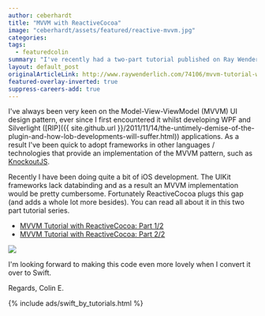 ```yaml
---
author: ceberhardt
title: "MVVM with ReactiveCocoa"
image: "ceberhardt/assets/featured/reactive-mvvm.jpg"
categories: 
tags:
  - featuredcolin
summary: "I've recently had a two-part tutorial published on Ray Wenderlich's website that details how ReactiveCocoa can be used to implement the MVVM pattern within iOS applications. "
layout: default_post
originalArticleLink: http://www.raywenderlich.com/74106/mvvm-tutorial-with-reactivecocoa-part-1
featured-overlay-inverted: true
suppress-careers-add: true
---
```


I've always been very keen on the Model-View-ViewModel (MVVM) UI design pattern, ever since I first encountered it whilst developing WPF and Silverlight ([RIP]({{ site.github.url }}/2011/11/14/the-untimely-demise-of-the-plugin-and-how-lob-developments-will-suffer.html)) applications. As a result I've been quick to adopt frameworks in other languages / technologies that provide an implementation of the MVVM pattern, such as [KnockoutJS](http://www.codeproject.com/Articles/365120/KnockoutJS-vs-Silverlight).

Recently I have been doing quite a bit of iOS development. The UIKit frameworks lack databinding and as a result an MVVM implementation would be pretty cumbersome. Fortunately ReactiveCocoa plugs this gap (and adds a whole lot more besides). You can read all about it in this two part tutorial series.

- [MVVM Tutorial with ReactiveCocoa: Part 1/2](http://www.raywenderlich.com/74106/mvvm-tutorial-with-reactivecocoa-part-1)
- [MVVM Tutorial with ReactiveCocoa: Part 2/2](http://www.raywenderlich.com/74131/mvvm-tutorial-with-reactivecocoa-part-2)

<img src="{{ site.github.url }}/ceberhardt/assets/MVVMReactiveCocoa.png"></img>

I'm looking forward to making this code even more lovely when I convert it over to Swift.

Regards, Colin E.

{% include ads/swift_by_tutorials.html %}


